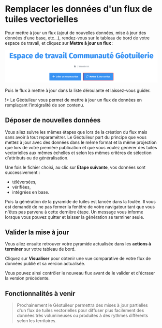 # Remplacer les données d'un flux de tuiles vectorielles



Pour mettre à jour un flux (ajout de nouvelles données, mise à jour des données d’une base, etc...), rendez-vous sur le tableau de bord de votre espace de travail, et cliquez sur **Mettre à jour un flux** :

![Mettre à jour un flux](./img/replace-data/mettre-a-jour.png)

Puis le flux à mettre à jour dans la liste déroulante et laissez-vous guider.

!> Le Géotuileur vous permet de mettre à jour un flux de données en remplaçant l'intégralité de son contenu.

## Déposer de nouvelles données

Vous allez suivre les mêmes étapes que lors de la création du flux mais sans avoir à tout reparamétrer. Le Géotuileur part du principe que vous mettez à jour avec des données dans le même format et la même projection que lors de votre première publication et que vous voulez générer des tuiles vectorielles aux mêmes échelles et selon les mêmes critères de sélection d'attributs ou de généralisation.

Une fois le fichier choisi, au clic sur **Etape suivante**, vos données sont successivement :

- téléversées,
- vérifiées,
- intégrées en base.

Puis la génération de la pyramide de tuiles est lancée dans la foulée. Il vous est demandé de ne pas fermer la fenêtre de votre navigateur tant que vous n'êtes pas parvenu à cette dernière étape. Un message vous informe lorsque vous pouvez quitter et laisser la génération se terminer seule.

## Valider la mise à jour

Vous allez ensuite retrouver votre pyramide actualisée dans les **actions à terminer** sur votre tableau de bord.

Cliquez sur **Visualiser** pour obtenir une vue comparative de votre flux de données publié et sa version actualisée.

Vous pouvez ainsi contrôler le nouveau flux avant de le valider et d'écraser la version précédente.

## Fonctionnalités à venir

> Prochainement le Géotuileur permettra des mises à jour partielles d'un flux de tuiles vectorielles pour diffuser plus facilement des données très volumineuses ou produites à des rythmes différents selon les territoires.
